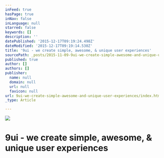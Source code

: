 ```yaml
---
inFeed: true
hasPage: true
inNav: false
inLanguage: null
starred: false
keywords: []
description: ''
datePublished: '2015-12-17T09:19:24.498Z'
dateModified: '2015-12-17T09:19:14.530Z'
title: '9ui - we create simple, awesome, & unique user experiences'
sourcePath: _posts/2015-11-09-9ui-we-create-simple-awesome-and-unique-user-experiences.md
published: true
author: []
authors: []
publisher:
  name: null
  domain: null
  url: null
  favicon: null
url: 9ui-we-create-simple-awesome-and-unique-user-experiences/index.html
_type: Article

---
```

![](https://the-grid-user-content.s3-us-west-2.amazonaws.com/983fe727-225e-4dd6-b2f3-3e1d58724f82.png)

# 9ui - we create simple, awesome, & unique user experiences